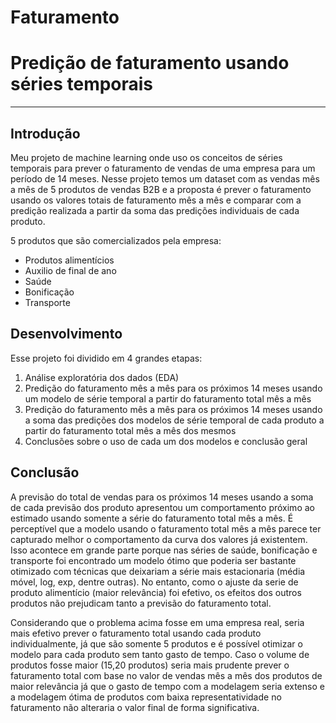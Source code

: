 # Faturamento
# Predição de faturamento usando séries temporais
------------------
## Introdução
Meu projeto de machine learning onde uso os conceitos de séries temporais para prever o faturamento de vendas de uma empresa para um período de 14 meses. Nesse projeto temos um dataset com as vendas mês a mês de 5 produtos de vendas B2B e a proposta é prever o faturamento usando os valores totais de faturamento mês a mês e comparar com a predição realizada a partir da soma das predições individuais de cada produto.

5 produtos que são comercializados pela empresa:
- Produtos alimentícios
- Auxilio de final de ano
- Saúde
- Bonificação
- Transporte


## Desenvolvimento

Esse projeto foi dividido em 4 grandes etapas:

1) Análise exploratória dos dados (EDA)
2) Predição do faturamento mês a mês para os próximos 14 meses usando um modelo de série temporal a partir do faturamento total mês a mês
3) Predição do faturamento mês a mês para os próximos 14 meses usando a soma das predições dos modelos de série temporal de cada produto a partir do faturamento total mês a mês dos mesmos
4) Conclusões sobre o uso de cada um dos modelos e conclusão geral



## Conclusão

A previsão do total de vendas para os próximos 14 meses usando a soma de cada previsão dos produto apresentou um comportamento próximo ao estimado usando somente a série do faturamento total mês a mês. É perceptível que a modelo usando o faturamento total mês a mês parece ter capturado melhor o comportamento da curva dos valores já existentem. Isso acontece em grande parte porque nas séries de saúde, bonificação e transporte foi encontrado um modelo ótimo que poderia ser bastante otimizado com técnicas que deixariam a série mais estacionaria (média móvel, log, exp, dentre outras). No entanto, como o ajuste da serie de produto alimentício (maior relevância) foi efetivo, os efeitos dos outros produtos não prejudicam tanto a previsão do faturamento total.

Considerando que o problema acima fosse em uma empresa real, seria mais efetivo prever o faturamento total usando cada produto individualmente, já que são somente 5 produtos e é possível otimizar o modelo para cada produto sem tanto gasto de tempo. Caso o volume de produtos fosse maior (15,20 produtos) seria mais prudente prever o faturamento total com base no valor de vendas mês a mês dos produtos de maior relevância já que o gasto de tempo com a modelagem seria extenso e a modelagem ótima de produtos com baixa representatividade no faturamento não alteraria o valor final de forma significativa.

